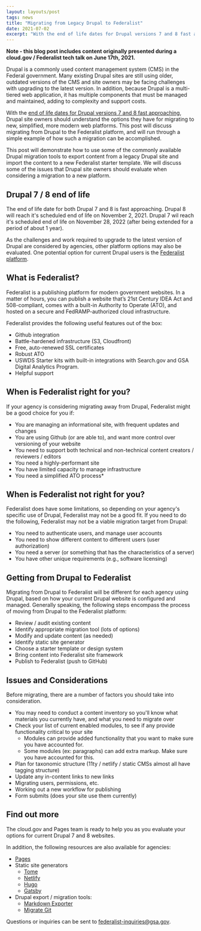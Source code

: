 ```yaml
---
layout: layouts/post
tags: news
title: "Migrating from Legacy Drupal to Federalist"
date: 2021-07-02
excerpt: "With the end of life dates for Drupal versions 7 and 8 fast approaching, this tech talk will discuss strategies for migrating from legacy versions of Drupal to the Federalist platform."
---
```


**Note - this blog post includes content originally presented during a cloud.gov / Federalist tech talk on June 17th, 2021.**

Drupal is a commonly used content management system (CMS) in the Federal government. Many existing Drupal sites are still using older, outdated versions of the CMS and site owners may be facing challenges with upgrading to the latest version. In addition, because Drupal is a multi-tiered web application, it has multiple components that must be managed and maintained, adding to complexity and support costs.

With the [end of life dates for Drupal versions 7 and 8 fast approaching](https://www.drupal.org/psa-2020-06-24), Drupal site owners should understand the options they have for migrating to new, simplified, more modern web platforms. This post will discuss migrating from Drupal to the Federalist platform, and will run through a simple example of how such a migration can be accomplished.

This post will demonstrate how to use some of the commonly available Drupal migration tools to export content from a legacy Drupal site and import the content to a new Federalist starter template. We will discuss some of the issues that Drupal site owners should evaluate when considering a migration to a new platform.

## Drupal 7 / 8 end of life

The end of life date for both Drupal 7 and 8 is fast approaching. Drupal 8 will reach it's scheduled end of life on November 2, 2021. Drupal 7 wil reach it's scheduled end of life on November 28, 2022 (after being extended for a period of about 1 year).

As the challenges and work required to upgrade to the latest version of Drupal are considered by agencies, other platform options may also be evaluated. One potential option for current Drupal users is the [Federalist platform](https://cloud.gov/pages/).

## What is Federalist?

Federalist is a publishing platform for modern government websites. In a matter of hours, you can publish a website that’s 21st Century IDEA Act and 508-compliant, comes with a built-in Authority to Operate (ATO), and hosted on a secure and FedRAMP-authorized cloud infrastructure.

Federalist provides the following useful features out of the box:

- Github integration
- Battle-hardened infrastructure (S3, Cloudfront)
- Free, auto-renewed SSL certificates
- Robust ATO
- USWDS Starter kits with built-in integrations with Search.gov and GSA Digital Analytics Program.
- Helpful support

## When is Federalist right for you?

If your agency is considering migrating away from Drupal, Federalist might be a good choice for you if:

- You are managing an informational site, with frequent updates and changes
- You are using Github (or are able to), and want more control over versioning of your website
- You need to support both technical and non-technical content creators / reviewers / editors
- You need a highly-performant site
- You have limited capacity to manage infrastructure
- You need a simplified ATO process\*

## When is Federalist not right for you?

Federalist does have some limitations, so depending on your agency's specific use of Drupal, Federalist may not be a good fit. If you need to do the following, Federalist may not be a viable migration target from Drupal:

- You need to authenticate users, and manage user accounts
- You need to show different content to different users (user authorization)
- You need a server (or something that has the characteristics of a server)
- You have other unique requirements (e.g., software licensing)

## Getting from Drupal to Federalist

Migrating from Drupal to Federalist will be different for each agency using Drupal, based on how your current Drupal website is configured and managed. Generally speaking, the following steps encompass the process of moving from Drupal to the Federalist platform:

- Review / audit existing content
- Identify appropriate migration tool (lots of options)
- Modify and update content (as needed)
- Identify static site generator
- Choose a starter template or design system
- Bring content into Federalist site framework
- Publish to Federalist (push to GitHub)

## Issues and Considerations

Before migrating, there are a number of factors you should take into consideration.

- You may need to conduct a content inventory so you'll know what materials you currently have, and what you need to migrate over
- Check your list of current enabled modules, to see if any provide functionality critical to your site
  - Modules can provide added functionality that you want to make sure you have accounted for.
  - Some modules (ex: paragraphs) can add extra markup. Make sure you have accounted for this.
- Plan for taxonomic structure (11ty / netlify / static CMSs almost all have tagging structure)
- Update any in-content links to new links
- Migrating users, permissions, etc.
- Working out a new workflow for publishing
- Form submits (does your site use them currently)

## Find out more

The cloud.gov and Pages team is ready to help you as you evaluate your options for current Drupal 7 and 8 websites.

In addition, the following resources are also available for agencies:

- [Pages](https://pages.cloud.gov/)
- Static site generators
  - [Tome](https://tome.fyi/)
  - [Netlify](https://www.netlify.com/)
  - [Hugo](https://gohugo.io/)
  - [Gatsby](https://www.gatsbyjs.com/)
- Drupal export / migration tools:
  - [Markdown Exporter](https://www.drupal.org/project/markdown_exporter)
  - [Migrate Git](https://www.drupal.org/project/migrate_git)

Questions or inquiries can be sent to [federalist-inquiries@gsa.gov](mailto:federalist-inquiries@gsa.gov).
